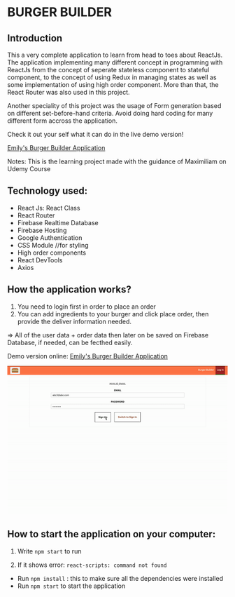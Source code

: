 # BURGER BUILDER

## Introduction
This a very complete application to learn from head to toes about ReactJs. The application implementing many different concept in programming with ReactJs from the concept of seperate stateless component to stateful component, to the concept of using Redux in managing states as well as some implementation of using high order component. More than that, the React Router was also used in this project.

Another speciality of this project was the usage of Form generation based on different set-before-hand criteria. Avoid doing hard coding for many different form accross the application. 

Check it out your self what it can do in the live demo version! 

[Emily's Burger Builder Application](https://burger-builder-50dc8.web.app/)

Notes: This is the learning project made with the guidance of Maximiliam on Udemy Course

## Technology used: 
  - React Js: React Class
  - React Router
  - Firebase Realtime Database
  - Firebase Hosting
  - Google Authentication
  - CSS Module //for styling
  - High order components
  - React DevTools
  - Axios

## How the application works?

1. You need to login first in order to place an order
2. You can add ingredients to your burger and click place order, then provide the deliver information needed. 

=> All of the user data + order data then later on be saved on Firebase Database, if needed, can be fecthed easily. 

Demo version online: [Emily's Burger Builder Application](https://burger-builder-50dc8.web.app/)

<img src="https://github.com/emilydang14/burger-builder/blob/master/demo.gif" width="600">

## How to start the application on your computer:

1. Write `npm start` to run

2. If it shows error: `react-scripts: command not found`
  - Run `npm install` : this to make sure all the dependencies were installed
  - Run `npm start` to start the application
